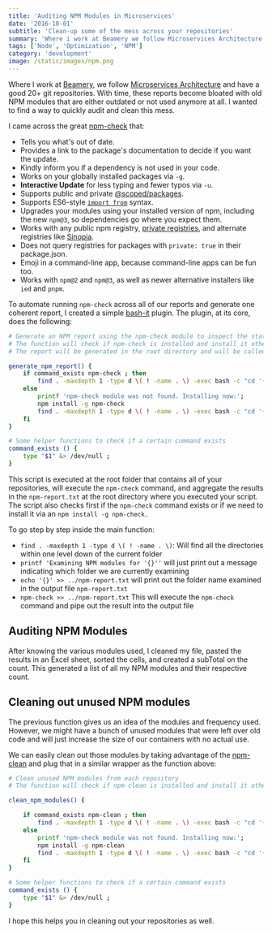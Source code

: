 ```yaml
---
title: 'Auditing NPM Modules in Microservices'
date: '2016-10-01'
subtitle: 'Clean-up some of the mess across your repositories'
summary: 'Where i work at Beamery we follow Microservices Architecture and have a good 20+ git repositories. With time, these repos become bloated with old NPM modules that are either outdated or not used anymore at all. I wanted to find a way to easily audit and clean this mess.'
tags: ['Node', 'Optimization', 'NPM']
category: 'development'
image: /static/images/npm.png
---
```


Where I work at [Beamery](http://beamery.com), we follow [Microservices Architecture](https://en.wikipedia.org/wiki/Microservices) and have a good 20+ git repositories. With time, these reports become bloated with old NPM modules that are either outdated or not used anymore at all. I wanted to find a way to quickly audit and clean this mess.

I came across the great [npm-check](https://github.com/dylang/npm-check) that:

- Tells you what's out of date.
- Provides a link to the package's documentation to decide if you want the update.
- Kindly inform you if a dependency is not used in your code.
- Works on your globally installed packages via `-g`.
- **Interactive Update** for less typing and fewer typos via `-u`.
- Supports public and private [@scoped/packages](https://docs.npmjs.com/getting-started/scoped-packages).
- Supports ES6-style [`import from`](http://exploringjs.com/es6/ch_modules.html) syntax.
- Upgrades your modules using your installed version of npm, including the new `npm@3`, so dependencies go where you expect them.
- Works with any public npm registry, [private registries](https://www.npmjs.com/onsite), and alternate registries like [Sinopia](https://github.com/rlidwka/sinopia).
- Does not query registries for packages with `private: true` in their package.json.
- Emoji in a command-line app, because command-line apps can be fun too.
- Works with `npm@2` and `npm@3`, as well as newer alternative installers like `ied` and `pnpm`.

To automate running `npm-check` across all of our reports and generate one coherent report, I created a simple [bash-it](https://github.com/ahmadassaf/bash-it/tree/master) plugin. The plugin, at its core, does the following:

```bash
# Generate an NPM report using the npm-check module to inspect the state of our npm modules
# The function will check if npm-check is installed and install it otherwise
# The report will be generated in the root directory and will be called npm-report.txt

generate_npm_report() {
    if command_exists npm-check ; then
        find . -maxdepth 1 -type d \( ! -name . \) -exec bash -c "cd '{}' && printf 'Examining NPM modules for '{}'' && echo '{}' >> ../npm-report.txt && npm-check >> ../npm-report.txt" \;
    else
        printf 'npm-check module was not found. Installing now:';
        npm install -g npm-check
        find . -maxdepth 1 -type d \( ! -name . \) -exec bash -c "cd '{}' && printf 'Examining NPM modules for '{}'' && echo '{}' >> ../npm-report.txt && npm-check >> ../npm-report.txt" \;
    fi
}

# Some helper functions to check if a certain command exists
command_exists () {
    type "$1" &> /dev/null ;
}
```

This script is executed at the root folder that contains all of your repositories, will execute the `npm-check` command, and aggregate the results in the `npm-report.txt` at the root directory where you executed your script.
The script also checks first if the `npm-check` command exists or if we need to install it via an `npm install -g npm-check.`

To go step by step inside the main function:

- `find . -maxdepth 1 -type d \( ! -name . \)`: Will find all the directories within one level down of the current folder
- `printf 'Examining NPM modules for '{}''` will just print out a message indicating which folder we are currently examining
- `echo '{}' >> ../npm-report.txt` will print out the folder name examined in the output file `npm-report.txt`
- `npm-check >> ../npm-report.txt` This will execute the `npm-check` command and pipe out the result into the output file

## Auditing NPM Modules

After knowing the various modules used, I cleaned my file, pasted the results in an Excel sheet, sorted the cells, and created a subTotal on the count. This generated a list of all my NPM modules and their respective count.

## Cleaning out unused NPM modules

The previous function gives us an idea of the modules and frequency used. However, we might have a bunch of unused modules that were left over old code and will just increase the size of our containers with no actual use.

We can easily clean out those modules by taking advantage of the [npm-clean](https://github.com/afc163/npm-clean) and plug that in a similar wrapper as the function above:

```bash
# Clean unused NPM modules from each repository
# The function will check if npm-clean is installed and install it otherwise

clean_npm_modules() {

    if command_exists npm-clean ; then
        find . -maxdepth 1 -type d \( ! -name . \) -exec bash -c "cd '{}' && printf 'Cleaning NPM modules for '{}'' && echo '{}' >> ../npm-clean-report.txt && npm-clean >> ../npm-clean-report.txt" \;
    else
        printf 'npm-check module was not found. Installing now:';
        npm install -g npm-clean
        find . -maxdepth 1 -type d \( ! -name . \) -exec bash -c "cd '{}' && printf 'Cleaning NPM modules for '{}'' && echo '{}' >> ../npm-clean-report.txt && npm-clean >> ../npm-clean-report.txt" \;
    fi
}

# Some helper functions to check if a certain command exists
command_exists () {
    type "$1" &> /dev/null ;
}
```

I hope this helps you in cleaning out your repositories as well.